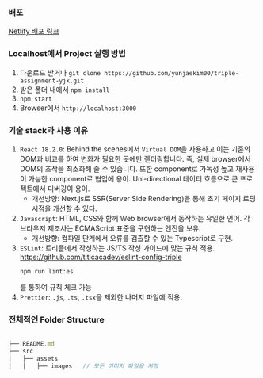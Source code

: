### 배포

<a href='https://cozy-gaufre-0b8f08.netlify.app/' target='_blank'>Netlify 배포 링크</a>

### Localhost에서 Project 실행 방법

1. 다운로드 받거나 `git clone https://github.com/yunjaekim00/triple-assignment-yjk.git`
2. 받은 폴더 내에서 `npm install`
3. `npm start`
4. Browser에서 `http://localhost:3000`

### 기술 stack과 사용 이유

1. `React 18.2.0`: Behind the scenes에서 `Virtual DOM`을 사용하고 이는 기존의 DOM과 비교를 하여 변화가 필요한 곳에만 렌더링합니다. 즉, 실제 browser에서 DOM의 조작을 최소화해 줄 수 있습니다. 또한 component로 가독성 높고 재사용이 가능한 component로 협업에 용이. Uni-directional 데이터 흐름으로 큰 프로젝트에서 디버깅이 용이.
   - 개선방향: Next.js로 SSR(Server Side Rendering)을 통해 초기 페이지 로딩 시점을 개선할 수 있다.
2. `Javascript`: HTML, CSS와 함께 Web browser에서 동작하는 유일한 언어. 각 브라우저 제조사는 ECMAScript 표준을 구현하는 엔진을 보유.
   - 개선방향: 컴파일 단계에서 오류를 검출할 수 있는 Typescript로 구현.
3. `ESLint`: 트리플에서 작성하는 JS/TS 작성 가이드에 맞는 규칙 적용.
   https://github.com/titicacadev/eslint-config-triple
   ```
   npm run lint:es
   ```
   를 통하여 규칙 체크 가능
4. `Prettier`: `.js`, `.ts`, `.tsx`을 제외한 나머지 파일에 적용.

### 전체적인 Folder Structure

```js
.
├── README.md
├── src
│   ├── assets
│   │   ├── images   // 모든 이미지 파일을 저장

```

